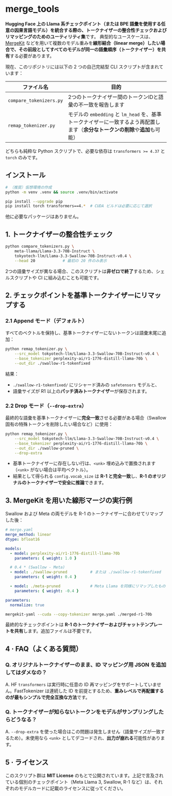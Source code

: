 # merge_tools

**Hugging Face 上の Llama 系チェックポイント（または BPE 語彙を使用する任意の因果言語モデル）を統合する際の、トークナイザーの整合性チェックおよびリマッピングのためのユーティリティ集**です。
典型的なユースケースは、[MergeKit](https://github.com/arcee-ai/mergekit) などを用いて複数のモデル重みを**線形結合（linear merge）**したい場合で、その前段として**すべてのモデルが同一の語彙順序（トークナイザー）を共有**する必要があります。

現在、このリポジトリには以下の 2 つの自己完結型 CLI スクリプトが含まれています：

| ファイル名                   | 目的                                                                              |
| ----------------------- | ------------------------------------------------------------------------------- |
| `compare_tokenizers.py` | 2つのトークナイザー間のトークンIDと語彙の不一致を報告します                                                 |
| `remap_tokenizer.py`    | モデルの `embedding` と `lm_head` を、基準トークナイザーに一致するよう再配置します（**余分なトークンの削除**や**追加**も可能） |

どちらも純粋な Python スクリプトで、必要な依存は `transformers >= 4.37` と `torch` のみです。

## インストール

```bash
# （推奨）仮想環境の作成
python -m venv .venv && source .venv/bin/activate

pip install --upgrade pip
pip install torch transformers==4.*  # CUDA ビルドは必要に応じて選択
```

他に必要なパッケージはありません。

## 1. トークナイザーの整合性チェック

```bash
python compare_tokenizers.py \
    meta-llama/Llama-3.3-70B-Instruct \
    tokyotech-llm/Llama-3.3-Swallow-70B-Instruct-v0.4 \
    --head 20            # 最初の 20 件のみ表示
```

2つの語彙サイズが異なる場合、このスクリプトは**非ゼロで終了**するため、シェルスクリプトや CI に組み込むことも可能です。

## 2. チェックポイントを基準トークナイザーにリマップする

### 2.1 Append モード（デフォルト）

すべてのベクトルを保持し、基準トークナイザーにないトークンは語彙末尾に追加：

```bash
python remap_tokenizer.py \
    --src_model tokyotech-llm/Llama-3.3-Swallow-70B-Instruct-v0.4 \
    --base_tokenizer perplexity-ai/r1-1776-distill-llama-70b \
    --out_dir ./swallow-r1-tokenfixed
```

結果：

* `./swallow-r1-tokenfixed/` にリシャード済みの `safetensors` モデルと、
* 語彙サイズが R1 以上の**パッチ済みトークナイザー**が保存されます。

### 2.2 Drop モード（`--drop-extra`）

最終的な語彙を基準トークナイザーに**完全一致**させる必要がある場合（Swallow 固有の特殊トークンを削除したい場合など）に使用：

```bash
python remap_tokenizer.py \
    --src_model tokyotech-llm/Llama-3.3-Swallow-70B-Instruct-v0.4 \
    --base_tokenizer perplexity-ai/r1-1776-distill-llama-70b \
    --out_dir ./swallow-pruned \
    --drop-extra
```

* 基準トークナイザーに存在しない行は、`<unk>` 埋め込みで置換されます（`<unk>` がない場合は平均ベクトル）。
* 結果として得られる `config.vocab_size` は **R-1 と完全一致**し、**R-1 のオリジナルのトークナイザーで安全に推論**できます。

## 3. MergeKit を用いた線形マージの実行例

Swallow および Meta の両モデルを R-1 のトークナイザーに合わせてリマップした後：

```yaml
# merge.yaml
merge_method: linear
dtype: bfloat16

models:
  - model: perplexity-ai/r1-1776-distill-llama-70b
    parameters: { weight: 1.0 }

  # 0.4 * (Swallow - Meta)
  - model: ./swallow-pruned          # または ./swallow-r1-tokenfixed
    parameters: { weight: 0.4 }

  - model: ./meta-pruned             # Meta Llama を同様にリマップしたもの
    parameters: { weight: -0.4 }

parameters:
  normalize: true
```

```bash
mergekit-yaml --cuda --copy-tokenizer merge.yaml ./merged-r1-70b
```

最終的なチェックポイントは **R-1 のトークナイザーおよびチャットテンプレートを共有**します。追加ファイルは不要です。

## 4 · FAQ（よくある質問）

### Q. オリジナルトークナイザーのまま、ID マッピング用 JSON を追加してはダメなの？
A. HF `transformers` は実行時に任意の ID 再マッピングをサポートしていません。FastTokenizer は連続した ID を前提とするため、**重みレベルで再配置するのが最もシンプルで完全互換な方法**です。

### Q. トークナイザーが知らないトークンをモデルがサンプリングしたらどうなる？
A. `--drop-extra` を使った場合はこの問題は発生しません（語彙サイズが一致するため）。未使用なら `<unk>` としてデコードされ、**出力が崩れる**可能性があります。

## 5 · ライセンス
このスクリプト群は **MIT License** のもとで公開されています。上記で言及されている個別のチェックポイント（Meta Llama 3, Swallow, R-1 など）は、それぞれのモデルカードに記載のライセンスに従ってください。
